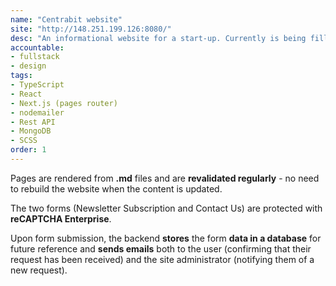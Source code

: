 ```yaml
---
name: "Centrabit website"
site: "http://148.251.199.126:8080/"
desc: "An informational website for a start-up. Currently is being filled with content and not deployed on the official domain yet."
accountable: 
- fullstack
- design
tags: 
- TypeScript
- React
- Next.js (pages router)
- nodemailer
- Rest API
- MongoDB
- SCSS
order: 1
---
```

Pages are rendered from **.md** files and are **revalidated regularly** - no need to rebuild the website when the content is updated.

The two forms (Newsletter Subscription and Contact Us) are protected with **reCAPTCHA Enterprise**.

Upon form submission, the backend **stores** the form **data in a database** for future reference and **sends emails** both to the user (confirming that their request has been received) and the site administrator (notifying them of a new request).

